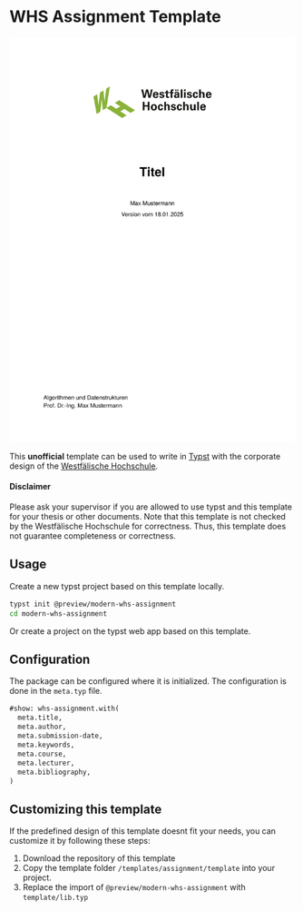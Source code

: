 # WHS Assignment Template

![Title page](thumbnail.png)

This **unofficial** template can be used to write in [Typst](https://github.com/typst/typst) with the corporate design of the [Westfälische Hochschule](https://www.w-hs.de/).

#### Disclaimer

Please ask your supervisor if you are allowed to use typst and this template for your thesis or other documents.
Note that this template is not checked by the Westfälische Hochschule for correctness.
Thus, this template does not guarantee completeness or correctness.

## Usage

Create a new typst project based on this template locally.
```bash
typst init @preview/modern-whs-assignment
cd modern-whs-assignment
```

Or create a project on the typst web app based on this template.

## Configuration

The package can be configured where it is initialized. The configuration is done in the `meta.typ` file.

```typst
#show: whs-assignment.with(
  meta.title,
  meta.author,
  meta.submission-date,
  meta.keywords,
  meta.course,
  meta.lecturer,
  meta.bibliography,
)
```

## Customizing this template

If the predefined design of this template doesnt fit your needs, you can customize it by following these steps:

1. Download the repository of this template
2. Copy the template folder `/templates/assignment/template` into your project.
3. Replace the import of `@preview/modern-whs-assignment` with `template/lib.typ`
